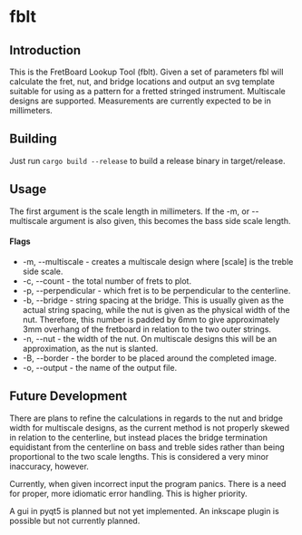 # fblt
## Introduction
This is the FretBoard Lookup Tool (fblt). Given a set of parameters fbl will
calculate the fret, nut, and bridge locations and output an svg template suitable
for using as a pattern for a fretted stringed instrument. Multiscale designs are
supported. Measurements are currently expected to be in millimeters.
## Building
Just run ```cargo build --release``` to build a release binary in target/release.
## Usage
The first argument is the scale length in millimeters. If the -m, or --multiscale
argument is also given, this becomes the bass side scale length.
#### Flags
* -m, --multiscale <scale> - creates a multiscale design where [scale] is
the treble side scale.
* -c, --count <count> - the total number of frets to plot.
* -p, --perpendicular <fret> - which fret is to be perpendicular to the centerline.
* -b, --bridge <spacing> - string spacing at the bridge. This is usually given as
the actual string spacing, while the nut is given as the physical width of the
nut. Therefore, this number is padded by 6mm to give approximately 3mm overhang
of the fretboard in relation to the two outer strings.
* -n, --nut <width> - the width of the nut. On multiscale designs this will be an
approximation, as the nut is slanted.
* -B, --border <width> - the border to be placed around the completed image.
* -o, --output <file> - the name of the output file.
## Future Development
There are plans to refine the calculations in regards to the nut and bridge width
for multiscale designs, as the current method is not properly skewed in relation
to the centerline, but instead places the bridge termination equidistant from the
centerline on bass and treble sides rather than being proportional to the two
scale lengths. This is considered a very minor inaccuracy, however.

Currently, when given incorrect input the program panics. There is a need for
proper, more idiomatic error handling. This is higher priority.

A gui in pyqt5 is planned but not yet implemented. An inkscape plugin is possible
but not currently planned.
